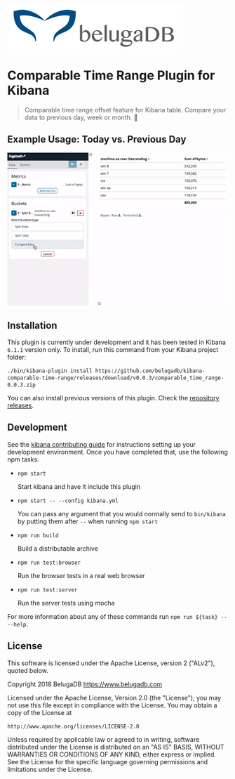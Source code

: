 [![belugadb-logo](docs/img/belugadb.png)](https://www.belugadb.com)

# Comparable Time Range Plugin for Kibana
> Comparable time range offset feature for Kibana table. Compare your data to previous day, week or month. :calendar:

## Example Usage: Today vs. Previous Day
![example-usage.gif](docs/img/example-usage.gif)

## Installation
This plugin is currently under development and it has been tested in Kibana `6.1.1` version only.
To install, run this command from your Kibana project folder:
```
./bin/kibana-plugin install https://github.com/belugadb/kibana-comparable-time-range/releases/download/v0.0.3/comparable_time_range-0.0.3.zip
```

You can also install previous versions of this plugin. Check the [repository releases](https://github.com/belugadb/kibana-comparable-time-range/releases).

## Development

See the [kibana contributing guide](https://github.com/elastic/kibana/blob/master/CONTRIBUTING.md) for instructions setting up your development environment. Once you have completed that, use the following npm tasks.

  - `npm start`

    Start kibana and have it include this plugin

  - `npm start -- --config kibana.yml`

    You can pass any argument that you would normally send to `bin/kibana` by putting them after `--` when running `npm start`

  - `npm run build`

    Build a distributable archive

  - `npm run test:browser`

    Run the browser tests in a real web browser

  - `npm run test:server`

    Run the server tests using mocha

For more information about any of these commands run `npm run ${task} -- --help`.

## License

This software is licensed under the Apache License, version 2 ("ALv2"), quoted below.

Copyright 2018 BelugaDB <https://www.belugadb.com>

Licensed under the Apache License, Version 2.0 (the "License"); you may not
use this file except in compliance with the License. You may obtain a copy of
the License at

    http://www.apache.org/licenses/LICENSE-2.0

Unless required by applicable law or agreed to in writing, software
distributed under the License is distributed on an "AS IS" BASIS, WITHOUT
WARRANTIES OR CONDITIONS OF ANY KIND, either express or implied. See the
License for the specific language governing permissions and limitations under
the License.
